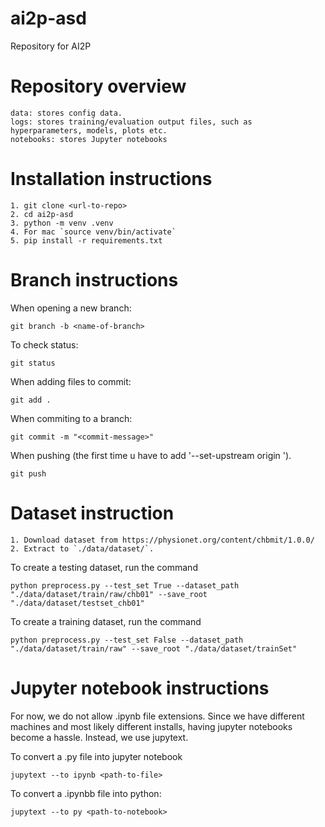 # ai2p-asd
Repository for AI2P




# Repository overview

```
data: stores config data.
logs: stores training/evaluation output files, such as hyperparameters, models, plots etc.
notebooks: stores Jupyter notebooks
```



# Installation instructions
```
1. git clone <url-to-repo> 
2. cd ai2p-asd
3. python -m venv .venv
4. For mac `source venv/bin/activate`
5. pip install -r requirements.txt
```


# Branch instructions

When opening a new branch:
```
git branch -b <name-of-branch>
```

To check status:
```
git status
```

When adding files to commit:
```
git add .
```

When commiting to a branch:
```
git commit -m "<commit-message>"
```

When pushing (the first time u have to add '--set-upstream origin <name-of-branch>').
```
git push 
```


# Dataset instruction

```
1. Download dataset from https://physionet.org/content/chbmit/1.0.0/ 
2. Extract to `./data/dataset/`.
```
To create a testing dataset, run the command 
```
python preprocess.py --test_set True --dataset_path "./data/dataset/train/raw/chb01" --save_root "./data/dataset/testset_chb01"
```
To create a training dataset, run the command 
```
python preprocess.py --test_set False --dataset_path "./data/dataset/train/raw" --save_root "./data/dataset/trainSet"
```


# Jupyter notebook instructions

For now, we do not allow .ipynb file extensions. Since we have different machines and most likely different installs,
having jupyter notebooks become a hassle. Instead, we use jupytext.

To convert a .py file into jupyter notebook
```
jupytext --to ipynb <path-to-file>
```

To convert a .ipynbb file into python:
```
jupytext --to py <path-to-notebook>
```
